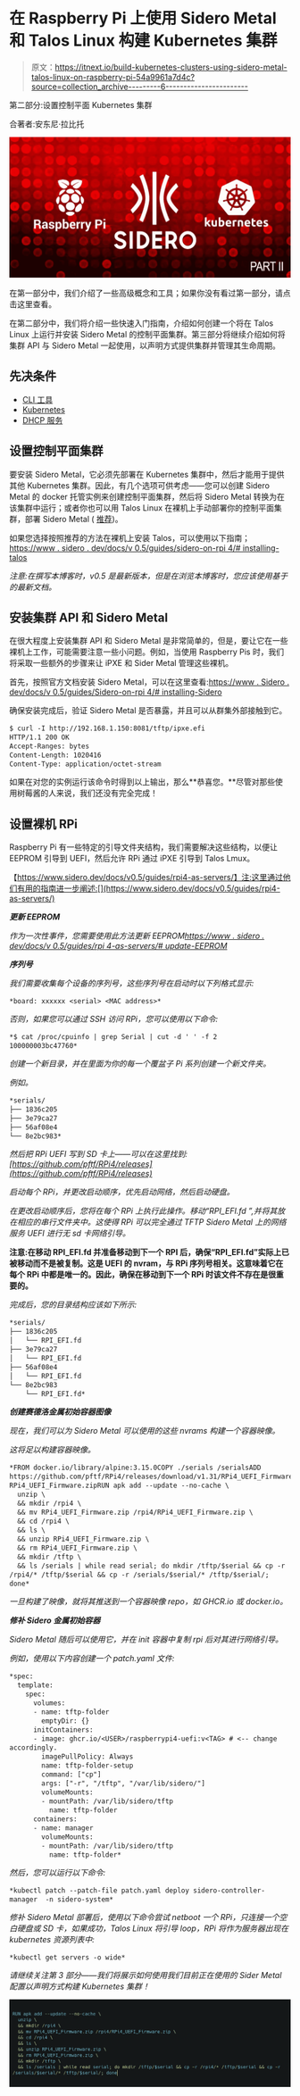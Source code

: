 # 在 Raspberry Pi 上使用 Sidero Metal 和 Talos Linux 构建 Kubernetes 集群

> 原文：<https://itnext.io/build-kubernetes-clusters-using-sidero-metal-talos-linux-on-raspberry-pi-54a9961a7d4c?source=collection_archive---------6----------------------->

第二部分:设置控制平面 Kubernetes 集群

合著者:安东尼·拉比托

![](img/dccc10e29aa5c8f17c53ce3ebf9592f3.png)

在第一部分中，我们介绍了一些高级概念和工具；如果你没有看过第一部分，请点击这里查看。

在第二部分中，我们将介绍一些快速入门指南，介绍如何创建一个将在 Talos Linux 上运行并安装 Sidero Metal 的控制平面集群。第三部分将继续介绍如何将集群 API 与 Sidero Metal 一起使用，以声明方式提供集群并管理其生命周期。

## 先决条件

*   [CLI 工具](https://www.sidero.dev/docs/v0.5/getting-started/prereq-cli-tools/)
*   [Kubernetes](https://www.sidero.dev/docs/v0.5/getting-started/prereq-kubernetes/)
*   [DHCP 服务](https://www.sidero.dev/docs/v0.5/getting-started/prereq-dhcp/)

## 设置控制平面集群

要安装 Sidero Metal，它必须先部署在 Kubernetes 集群中，然后才能用于提供其他 Kubernetes 集群。因此，有几个选项可供考虑——您可以创建 Sidero Metal 的 docker 托管实例来创建控制平面集群，然后将 Sidero Metal 转换为在该集群中运行；或者你也可以用 Talos Linux 在裸机上手动部署你的控制平面集群，部署 Sidero Metal ( [推荐](https://www.sidero.dev/docs/v0.5/guides/sidero-on-rpi4))。

如果您选择按照推荐的方法在裸机上安装 Talos，可以使用以下指南；[https://www . sidero . dev/docs/v 0.5/guides/sidero-on-rpi 4/# installing-talos](https://www.sidero.dev/docs/v0.5/guides/sidero-on-rpi4/#installing-talos)

*注意:在撰写本博客时，v0.5 是最新版本，但是在浏览本博客时，您应该使用基于的最新文档。*

## 安装集群 API 和 Sidero Metal

在很大程度上安装集群 API 和 Sidero Metal 是非常简单的，但是，要让它在一些裸机上工作，可能需要注意一些小问题。例如，当使用 Raspberry Pis 时，我们将采取一些额外的步骤来让 iPXE 和 Sider Metal 管理这些裸机。

首先，按照官方文档安装 Sidero Metal，可以在这里查看:[https://www . Sidero . dev/docs/v 0.5/guides/Sidero-on-rpi 4/# installing-Sidero](https://www.sidero.dev/docs/v0.5/getting-started/install-clusterapi/)

确保安装完成后，验证 Sidero Metal 是否暴露，并且可以从群集外部接触到它。

```
$ curl -I http://192.168.1.150:8081/tftp/ipxe.efi
HTTP/1.1 200 OK
Accept-Ranges: bytes
Content-Length: 1020416
Content-Type: application/octet-stream
```

如果在对您的实例运行该命令时得到以上输出，那么**恭喜您。**尽管对那些使用树莓酱的人来说，我们还没有完全完成！

## 设置裸机 RPi

Raspberry Pi 有一些特定的引导文件夹结构，我们需要解决这些结构，以便让 EEPROM 引导到 UEFI，然后允许 RPi 通过 iPXE 引导到 Talos Lmux。

【https://www.sidero.dev/docs/v0.5/guides/rpi4-as-servers/】注:这里通过他们有用的指南进一步阐述:[](https://www.sidero.dev/docs/v0.5/guides/rpi4-as-servers/)

***更新 EEPROM***

*作为一次性事件，您需要使用此方法更新 EEPROM[https://www . sidero . dev/docs/v 0.5/guides/rpi 4-as-servers/# update-EEPROM](https://www.sidero.dev/docs/v0.5/guides/rpi4-as-servers/#update-eeprom)*

***序列号***

*我们需要收集每个设备的序列号，这些序列号在启动时以下列格式显示:*

```
*board: xxxxxx <serial> <MAC address>*
```

*否则，如果您可以通过 SSH 访问 RPi，您可以使用以下命令:*

```
*$ cat /proc/cpuinfo | grep Serial | cut -d ' ' -f 2
100000003bc47760*
```

*创建一个新目录，并在里面为你的每一个覆盆子 Pi 系列创建一个新文件夹。*

*例如。*

```
*serials/
├── 1836c205
├── 3e79ca27
├── 56af08e4
└── 8e2bc983*
```

*然后把 RPi UEFI 写到 SD 卡上——可以在这里找到:[https://github.com/pftf/RPi4/releases](https://github.com/pftf/RPi4/releases)*

*启动每个 RPi，并更改启动顺序，优先启动网络，然后启动硬盘。*

*在更改启动顺序后，您将在每个 RPi 上执行此操作。移动“RPI_EFI.fd ”,并将其放在相应的串行文件夹中。这使得 RPi 可以完全通过 TFTP Sidero Metal 上的网络服务 UEFI 进行无 sd 卡网络引导。*

**注意:在移动 RPI_EFI.fd 并准备移动到下一个 RPI 后，确保“RPI_EFI.fd”实际上已被移动而不是被复制。这是 UEFI 的 nvram，与 RPi 序列号相关。这意味着它在每个 RPi 中都是唯一的。因此，确保在移动到下一个 RPi 时该文件不存在是很重要的。**

*完成后，您的目录结构应该如下所示:*

```
*serials/
├── 1836c205
│   └── RPI_EFI.fd
├── 3e79ca27
│   └── RPI_EFI.fd
├── 56af08e4
│   └── RPI_EFI.fd
└── 8e2bc983    
    └── RPI_EFI.fd*
```

***创建赛德洛金属初始容器图像***

*现在，我们可以为 Sidero Metal 可以使用的这些 nvrams 构建一个容器映像。*

*这将足以构建容器映像。*

```
*FROM docker.io/library/alpine:3.15.0COPY ./serials /serialsADD https://github.com/pftf/RPi4/releases/download/v1.31/RPi4_UEFI_Firmware_v1.31.zip RPi4_UEFI_Firmware.zipRUN apk add --update --no-cache \
  unzip \
  && mkdir /rpi4 \
  && mv RPi4_UEFI_Firmware.zip /rpi4/RPi4_UEFI_Firmware.zip \
  && cd /rpi4 \
  && ls \
  && unzip RPi4_UEFI_Firmware.zip \
  && rm RPi4_UEFI_Firmware.zip \
  && mkdir /tftp \
  && ls /serials | while read serial; do mkdir /tftp/$serial && cp -r /rpi4/* /tftp/$serial && cp -r /serials/$serial/* /tftp/$serial/; done*
```

*一旦构建了映像，就将其推送到一个容器映像 repo，如 GHCR.io 或 docker.io。*

***修补 Sidero 金属初始容器***

*Sidero Metal 随后可以使用它，并在 init 容器中复制 rpi 后对其进行网络引导。*

*例如，使用以下内容创建一个 patch.yaml 文件:*

```
*spec:
  template:
    spec:
      volumes:
      - name: tftp-folder
        emptyDir: {} 
      initContainers:
      - image: ghcr.io/<USER>/raspberrypi4-uefi:v<TAG> # <-- change accordingly.
        imagePullPolicy: Always
        name: tftp-folder-setup
        command: ["cp"]
        args: ["-r", "/tftp", "/var/lib/sidero/"]
        volumeMounts:
        - mountPath: /var/lib/sidero/tftp 
          name: tftp-folder
      containers:
      - name: manager
        volumeMounts:
        - mountPath: /var/lib/sidero/tftp
          name: tftp-folder*
```

*然后，您可以运行以下命令:*

```
*kubectl patch --patch-file patch.yaml deploy sidero-controller-manager  -n sidero-system*
```

*修补 Sidero Metal 部署后，使用以下命令尝试 netboot 一个 RPi，只连接一个空白硬盘或 SD 卡，如果成功，Talos Linux 将引导 loop，RPi 将作为服务器出现在 kubernetes 资源列表中:*

```
*kubectl get servers -o wide*
```

*请继续关注第 3 部分——我们将展示如何使用我们目前正在使用的 Sider Metal 配置以声明方式构建 Kubernetes 集群！*

*![](img/cd0bd889ef9f1f44049d4a60a1021bb8.png)*